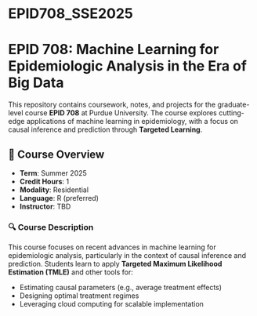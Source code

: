 # EPID708_SSE2025
# EPID 708: Machine Learning for Epidemiologic Analysis in the Era of Big Data

This repository contains coursework, notes, and projects for the graduate-level course **EPID 708** at Purdue University. The course explores cutting-edge applications of machine learning in epidemiology, with a focus on causal inference and prediction through **Targeted Learning**.

## 📘 Course Overview

- **Term**: Summer 2025  
- **Credit Hours**: 1  
- **Modality**: Residential  
- **Language**: R (preferred)  
- **Instructor**: TBD  

### 🔍 Course Description

This course focuses on recent advances in machine learning for epidemiologic analysis, particularly in the context of causal inference and prediction. Students learn to apply **Targeted Maximum Likelihood Estimation (TMLE)** and other tools for:

- Estimating causal parameters (e.g., average treatment effects)
- Designing optimal treatment regimes
- Leveraging cloud computing for scalable implementation

